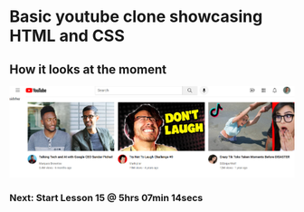 # Basic youtube clone showcasing HTML and CSS

## How it looks at the moment

![Youtube Clone](youtube-clone/assets/youtube-clone.png)

### Next: Start Lesson 15 @ 5hrs 07min 14secs